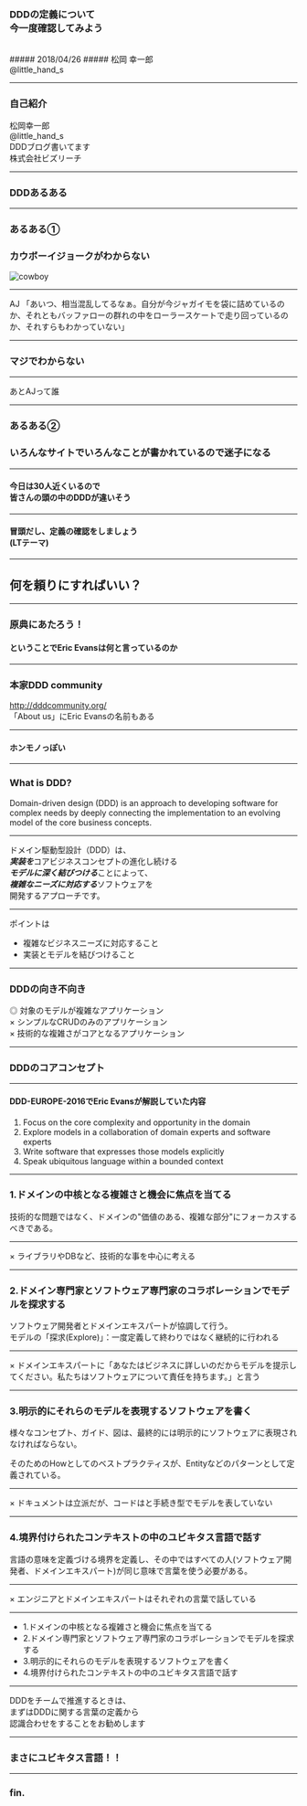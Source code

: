 ### DDDの定義について<br>今一度確認してみよう
<br>
##### 2018/04/26
##### 松岡 幸一郎<br>@little_hand_s

---
### 自己紹介
松岡幸一郎<br>
@little_hand_s<br>
DDDブログ書いてます<br>
株式会社ビズリーチ

---
### DDDあるある

---
### あるある①
### カウボーイジョークがわからない

![cowboy](https://i.gyazo.com/ef3541d564bc4f2a8875f27bdaaf9bd6.png)

---

AJ 「あいつ、相当混乱してるなぁ。自分が今ジャガイモを袋に詰めているのか、それともバッファローの群れの中をローラースケートで走り回っているのか、それすらもわかっていない」

---

### マジでわからない

---

あとAJって誰

---
### あるある②

### いろんなサイトでいろんなことが書かれているので迷子になる

---

#### 今日は30人近くいるので<br>皆さんの頭の中のDDDが違いそう

---

#### 冒頭だし、定義の確認をしましょう<br>(LTテーマ)

---

## 何を頼りにすればいい？

---

### 原典にあたろう！

#### ということでEric Evansは何と言っているのか
---

### 本家DDD community
http://dddcommunity.org/<br>
「About us」にEric Evansの名前もある

---
#### ホンモノっぽい

---

### What is DDD?

Domain-driven design (DDD) is an approach to developing software for complex needs by deeply connecting the implementation to an evolving model of the core business concepts.

---

ドメイン駆動型設計（DDD）は、<br>
***実装を***コアビジネスコンセプトの進化し続ける<br>***モデルに深く結びつける***ことによって、<br>***複雑なニーズに対応する***ソフトウェアを<br>開発するアプローチです。

---

ポイントは
* 複雑なビジネスニーズに対応すること
* 実装とモデルを結びつけること

---

### DDDの向き不向き

◎ 対象のモデルが複雑なアプリケーション<br>
× シンプルなCRUDのみのアプリケーション<br>
× 技術的な複雑さがコアとなるアプリケーション

---

### DDDのコアコンセプト

---
#### DDD-EUROPE-2016でEric Evansが解説していた内容

1. Focus on the core complexity and opportunity in the domain
2. Explore models in a collaboration of domain experts and software experts
3. Write software that expresses those models explicitly
4. Speak ubiquitous language within a bounded context

---

### 1.ドメインの中核となる複雑さと機会に焦点を当てる

技術的な問題ではなく、ドメインの"価値のある、複雑な部分"にフォーカスするべきである。

---

× ライブラリやDBなど、技術的な事を中心に考える

---

### 2.ドメイン専門家とソフトウェア専門家のコラボレーションでモデルを探求する

ソフトウェア開発者とドメインエキスパートが協調して行う。<br>
モデルの「探求(Explore)」：一度定義して終わりではなく継続的に行われる

---

× ドメインエキスパートに「あなたはビジネスに詳しいのだからモデルを提示してください。私たちはソフトウェアについて責任を持ちます。」と言う

---

### 3.明示的にそれらのモデルを表現するソフトウェアを書く
様々なコンセプト、ガイド、図は、最終的には明示的にソフトウェアに表現されなければならない。

そのためのHowとしてのベストプラクティスが、Entityなどのパターンとして定義されている。

---

× ドキュメントは立派だが、コードはと手続き型でモデルを表していない

---

### 4.境界付けられたコンテキストの中のユビキタス言語で話す
言語の意味を定義づける境界を定義し、その中ではすべての人(ソフトウェア開発者、ドメインエキスパート)が同じ意味で言葉を使う必要がある。

---

× エンジニアとドメインエキスパートはそれぞれの言葉で話している

---

* 1.ドメインの中核となる複雑さと機会に焦点を当てる
* 2.ドメイン専門家とソフトウェア専門家のコラボレーションでモデルを探求する
* 3.明示的にそれらのモデルを表現するソフトウェアを書く
* 4.境界付けられたコンテキストの中のユビキタス言語で話す


---

DDDをチームで推進するときは、<br>まずはDDDに関する言葉の定義から<br>認識合わせをすることをお勧めします

---

### まさにユビキタス言語！！

---

### fin.




